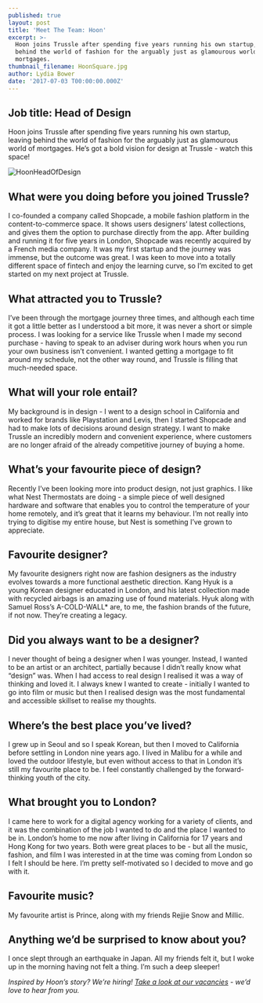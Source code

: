 ```yaml
---
published: true
layout: post
title: 'Meet The Team: Hoon'
excerpt: >-
  Hoon joins Trussle after spending five years running his own startup, leaving
  behind the world of fashion for the arguably just as glamourous world of
  mortgages.  
thumbnail_filename: HoonSquare.jpg
author: Lydia Bower
date: '2017-07-03 T00:00:00.000Z'
---
```

## Job title: Head of Design

Hoon joins Trussle after spending five years running his own startup, leaving behind the world of fashion for the arguably just as glamourous world of mortgages. He’s got a bold vision for design at Trussle - watch this space!

![HoonHeadOfDesign]({{site.baseurl}}/images/post_images/Hoon.jpg)

## What were you doing before you joined Trussle?
I co-founded a company called Shopcade, a mobile fashion platform in the content-to-commerce space. It shows users designers’ latest collections, and gives them the option to purchase directly from the app. After building and running it for five years in London, Shopcade was recently acquired by a French media company. It was my first startup and the journey was immense, but the outcome was great. I was keen to move into a totally different space of fintech and enjoy the learning curve, so I’m excited to get started on my next project at Trussle.
 
## What attracted you to Trussle?
I’ve been through the mortgage journey three times, and although each time it got a little better as I understood a bit more, it was never a short or simple process. I was looking for a service like Trussle when I made my second purchase - having to speak to an adviser during work hours when you run your own business isn’t convenient. I wanted getting a mortgage to fit around my schedule, not the other way round, and Trussle is filling that much-needed space. 
 
## What will your role entail?
My background is in design - I went to a design school in California and worked for brands like Playstation and Levis, then I started Shopcade and had to make lots of decisions around design strategy. I want to make Trussle an incredibly modern and convenient experience, where customers are no longer afraid of the already competitive journey of buying a home.
 
## What’s your favourite piece of design?
Recently I’ve been looking more into product design, not just graphics. I like what Nest Thermostats are doing - a simple piece of well designed hardware and software that enables you to control the temperature of your home remotely, and it’s great that it learns my behaviour. I’m not really into trying to digitise my entire house, but Nest is something I’ve grown to appreciate. 
 
## Favourite designer?
My favourite designers right now are fashion designers as the industry evolves towards a more functional aesthetic direction. Kang Hyuk is a young Korean designer educated in London, and his latest collection made with recycled airbags is an amazing use of found materials. Hyuk along with Samuel Ross’s A-COLD-WALL* are, to me, the fashion brands of the future, if not now. They’re creating a legacy. 
 
## Did you always want to be a designer?
I never thought of being a designer when I was younger. Instead, I wanted to be an artist or an architect, partially because I didn’t really know what “design” was. When I had access to real design I realised it was a way of thinking and loved it. I always knew I wanted to create - initially I wanted to go into film or music but then I realised design was the most fundamental and accessible skillset to realise my thoughts.
 
## Where’s the best place you’ve lived?
I grew up in Seoul and so I speak Korean, but then I moved to California before settling in London nine years ago. I lived in Malibu for a while and loved the outdoor lifestyle, but even without access to that in London it’s still my favourite place to be. I feel constantly challenged by the forward-thinking youth of the city.
 
## What brought you to London?  
I came here to work for a digital agency working for a variety of clients, and it was the combination of the job I wanted to do and the place I wanted to be in. London’s home to me now after living in California for 17 years and Hong Kong for two years. Both were great places to be - but all the music, fashion, and film I was interested in at the time was coming from London so I felt I should be here. I’m pretty self-motivated so I decided to move and go with it. 
 
## Favourite music?
My favourite artist is Prince, along with my friends Rejjie Snow and Millic. 
 
## Anything we’d be surprised to know about you?
I once slept through an earthquake in Japan. All my friends felt it, but I woke up in the morning having not felt a thing. I’m such a deep sleeper!


_Inspired by Hoon’s story? We’re hiring! [Take a look at our vacancies](https://jobs.lever.co/trussle "TrussleVacancies") - we’d love to hear from you._
